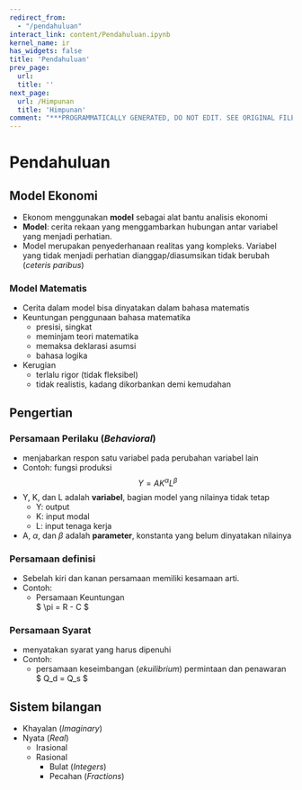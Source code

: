 ```yaml
---
redirect_from:
  - "/pendahuluan"
interact_link: content/Pendahuluan.ipynb
kernel_name: ir
has_widgets: false
title: 'Pendahuluan'
prev_page:
  url: 
  title: ''
next_page:
  url: /Himpunan
  title: 'Himpunan'
comment: "***PROGRAMMATICALLY GENERATED, DO NOT EDIT. SEE ORIGINAL FILES IN /content***"
---
```



# Pendahuluan



## Model Ekonomi
- Ekonom menggunakan **model** sebagai alat bantu analisis ekonomi
- **Model**: cerita rekaan yang menggambarkan hubungan antar variabel yang menjadi perhatian. 
- Model merupakan penyederhanaan realitas yang kompleks. Variabel yang tidak menjadi perhatian dianggap/diasumsikan tidak berubah (*ceteris paribus*) 



### Model Matematis
- Cerita dalam model bisa dinyatakan dalam bahasa matematis
- Keuntungan penggunaan bahasa matematika
    - presisi, singkat
    - meminjam teori matematika
    - memaksa deklarasi asumsi
    - bahasa logika
- Kerugian
    - terlalu rigor (tidak fleksibel)
    - tidak realistis, kadang dikorbankan demi kemudahan



## Pengertian



### Persamaan Perilaku (*Behavioral*)
- menjabarkan respon satu variabel pada perubahan variabel lain
- Contoh: fungsi produksi
$$ Y = AK^\alpha L^{\beta}$$
- Y, K, dan L adalah **variabel**, bagian model yang nilainya tidak tetap
    - Y: output
    - K: input modal
    - L: input tenaga kerja
- A, $\alpha$, dan $\beta$ adalah **parameter**, konstanta yang belum dinyatakan nilainya



### Persamaan definisi
- Sebelah kiri dan kanan persamaan memiliki kesamaan arti. 
- Contoh: 
    - Persamaan Keuntungan <br>
      $ \pi = R - C $



### Persamaan Syarat
- menyatakan syarat yang harus dipenuhi
- Contoh: 
    - persamaan keseimbangan (*ekuilibrium*) permintaan dan penawaran <br>
      $ Q_d = Q_s $



## Sistem bilangan
- Khayalan (*Imaginary*)
- Nyata (*Real*)
    - Irasional
    - Rasional
        - Bulat (*Integers*)
        - Pecahan (*Fractions*)

